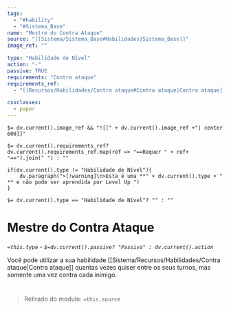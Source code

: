```yaml
---
tags:
  - "#hability"
  - "#Sistema_Base"
name: "Mestre do Contra Ataque"
source: "[[Sistema/Sistema_Base#Habilidades|Sistema_Base]]"
image_ref: ""

type: "Habilidade de Nível"
action: "-"
passive: TRUE
requirements: "Contra ataque"
requirements_ref: 
  - "[[Recursos/Habilidades/Contra ataque#Contra ataque|Contra ataque]]" 

cssclasses:
  - paper
---
```

`$= dv.current().image_ref && "![[" + dv.current().image_ref +"| center 600]]"`


`$= dv.current().requirements_ref? dv.current().requirements_ref.map(ref => "==Requer " + ref+ "==").join(" ") : ""`

```dataviewjs
if(dv.current().type != "Habilidade de Nível"){
	dv.paragraph(">[!warning]\n>Esta é uma **" + dv.current().type + " ** e não pode ser aprendida por Level Up ")
}
```


`$= dv.current().type == "Habilidade de Nível"? "" : ""`
# Mestre do Contra Ataque
*`=this.type` - `$=dv.current().passive? "Passiva" : dv.current().action`*

Você pode utilizar a sua habilidade [[Sistema/Recursos/Habilidades/Contra ataque|Contra ataque]] quantas vezes quiser entre os seus turnos, mas somente uma vez contra cada inimigo.


#
> Retirado do modulo: `=this.source`